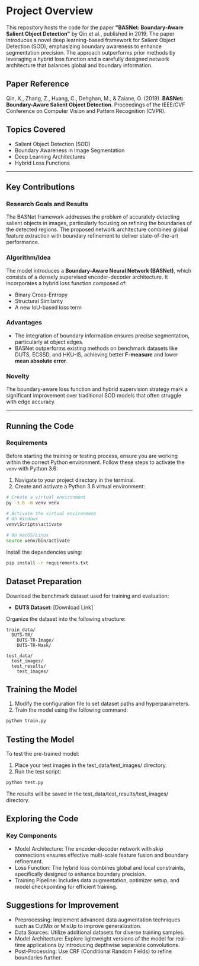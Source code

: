 # Project Overview

This repository hosts the code for the paper **"BASNet: Boundary-Aware Salient Object Detection"** by Qin et al., published in 2019. The paper introduces a novel deep learning-based framework for Salient Object Detection (SOD), emphasizing boundary awareness to enhance segmentation precision. The approach outperforms prior methods by leveraging a hybrid loss function and a carefully designed network architecture that balances global and boundary information.

## Paper Reference

Qin, X., Zhang, Z., Huang, C., Dehghan, M., & Zaiane, O. (2019). **BASNet: Boundary-Aware Salient Object Detection**. Proceedings of the IEEE/CVF Conference on Computer Vision and Pattern Recognition (CVPR).

## Topics Covered

- Salient Object Detection (SOD)
- Boundary Awareness in Image Segmentation
- Deep Learning Architectures
- Hybrid Loss Functions

---

## Key Contributions

### Research Goals and Results

The BASNet framework addresses the problem of accurately detecting salient objects in images, particularly focusing on refining the boundaries of the detected regions. The proposed network architecture combines global feature extraction with boundary refinement to deliver state-of-the-art performance.

### Algorithm/Idea
The model introduces a **Boundary-Aware Neural Network (BASNet)**, which consists of a densely supervised encoder-decoder architecture. It incorporates a hybrid loss function composed of:
- Binary Cross-Entropy
- Structural Similarity
- A new IoU-based loss term

### Advantages
- The integration of boundary information ensures precise segmentation, particularly at object edges.
- BASNet outperforms existing methods on benchmark datasets like DUTS, ECSSD, and HKU-IS, achieving better **F-measure** and lower **mean absolute error**.

### Novelty
The boundary-aware loss function and hybrid supervision strategy mark a significant improvement over traditional SOD models that often struggle with edge accuracy.

---

## Running the Code

### Requirements

Before starting the training or testing process, ensure you are working within the correct Python environment. Follow these steps to activate the `venv` with Python 3.6:

1. Navigate to your project directory in the terminal.
2. Create and activate a Python 3.6 virtual environment:

```bash
# Create a virtual environment
py -3.6 -m venv venv

# Activate the virtual environment
# On Windows
venv\Scripts\activate

# On macOS/Linux
source venv/bin/activate
```

Install the dependencies using:
```bash
pip install -r requirements.txt
```
## Dataset Preparation

Download the benchmark dataset used for training and evaluation:

- **DUTS Dataset**: [Download Link]

Organize the dataset into the following structure:

```plaintext
train_data/
  DUTS-TR/
    DUTS-TR-Image/
    DUTS-TR-Mask/

test_data/
  test_images/
  test_results/
    test_images/
```

## Training the Model

1. Modify the configuration file to set dataset paths and hyperparameters.
2. Train the model using the following command:

```bash
python train.py
```

## Testing the Model
To test the pre-trained model:

1. Place your test images in the test_data/test_images/ directory.
2. Run the test script:
```bash
python test.py
```
The results will be saved in the test_data/test_results/test_images/ directory.


## Exploring the Code
### Key Components
- Model Architecture: The encoder-decoder network with skip connections ensures effective multi-scale feature fusion and boundary refinement.
- Loss Function: The hybrid loss combines global and local constraints, specifically designed to enhance boundary precision.
- Training Pipeline: Includes data augmentation, optimizer setup, and model checkpointing for efficient training.

## Suggestions for Improvement
- Preprocessing: Implement advanced data augmentation techniques such as CutMix or MixUp to improve generalization.
- Data Sources: Utilize additional datasets for diverse training samples.
- Model Architecture: Explore lightweight versions of the model for real-time applications by introducing depthwise separable convolutions.
- Post-Processing: Use CRF (Conditional Random Fields) to refine boundaries further.
